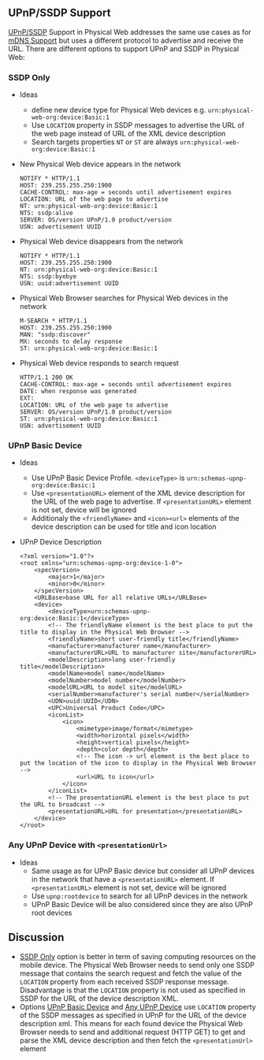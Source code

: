 ## UPnP/SSDP Support

[UPnP/SSDP][upnp-ssdp] Support in Physical Web addresses the same use cases as for [mDNS Support](mDNS_Support.md) 
but uses a different protocol to advertise and receive the URL. There are different options to support UPnP and SSDP in Physical Web: 

### SSDP Only

* Ideas
    * define new device type for Physical Web devices e.g. `urn:physical-web-org:device:Basic:1`
    * Use `LOCATION` property in SSDP messages to advertise the URL of the web page instead of URL of the XML device description
    * Search targets properties `NT` or `ST` are always `urn:physical-web-org:device:Basic:1`

* New Physical Web device appears in the network

    ```
    NOTIFY * HTTP/1.1
    HOST: 239.255.255.250:1900
    CACHE-CONTROL: max-age = seconds until advertisement expires
    LOCATION: URL of the web page to advertise
    NT: urn:physical-web-org:device:Basic:1
    NTS: ssdp:alive
    SERVER: OS/version UPnP/1.0 product/version
    USN: advertisement UUID 
    ```

* Physical Web device disappears from the network

    ```
    NOTIFY * HTTP/1.1
    HOST: 239.255.255.250:1900
    NT: urn:physical-web-org:device:Basic:1
    NTS: ssdp:byebye
    USN: uuid:advertisement UUID 
    ```

* Physical Web Browser searches for Physical Web devices in the network

    ```
    M-SEARCH * HTTP/1.1
    HOST: 239.255.255.250:1900
    MAN: "ssdp:discover"
    MX: seconds to delay response
    ST: urn:physical-web-org:device:Basic:1
    ```

* Physical Web device responds to search request

    ```
    HTTP/1.1 200 OK
    CACHE-CONTROL: max-age = seconds until advertisement expires
    DATE: when response was generated
    EXT:
    LOCATION: URL of the web page to advertise
    SERVER: OS/version UPnP/1.0 product/version
    ST: urn:physical-web-org:device:Basic:1
    USN: advertisement UUID
    ```

### UPnP Basic Device
* Ideas 
    * Use UPnP Basic Device Profile. `<deviceType>` is `urn:schemas-upnp-org:device:Basic:1`
    * Use `<presentationURL>` element of the XML device description for the URL of the web page to advertise. If `<presentationURL>` element is not set, device will be ignored
    * Additionaly the `<friendlyName>` and `<icon><url>` elements of the device description can be used for title and icon location

* UPnP Device Description

    ```
    <?xml version="1.0"?>
    <root xmlns="urn:schemas-upnp-org:device-1-0">
    	<specVersion>
    		<major>1</major>
    		<minor>0</minor>
    	</specVersion>
    	<URLBase>base URL for all relative URLs</URLBase>
    	<device>
    		<deviceType>urn:schemas-upnp-org:device:Basic:1</deviceType>
    		<!-- The friendlyName element is the best place to put the title to display in the Physical Web Browser -->
    		<friendlyName>short user-friendly title</friendlyName>
    		<manufacturer>manufacturer name</manufacturer>
    		<manufacturerURL>URL to manufacturer site</manufacturerURL>
    		<modelDescription>long user-friendly title</modelDescription>
    		<modelName>model name</modelName>
    		<modelNumber>model number</modelNumber>
    		<modelURL>URL to model site</modelURL>
    		<serialNumber>manufacturer's serial number</serialNumber>
    		<UDN>uuid:UUID</UDN>
    		<UPC>Universal Product Code</UPC>
    		<iconList>
    			<icon> 
    				<mimetype>image/format</mimetype>
    				<width>horizontal pixels</width>
    				<height>vertical pixels</height>
    				<depth>color depth</depth>
    				<!-- The icon -> url element is the best place to put the location of the icon to display in the Physical Web Browser -->
    				<url>URL to icon</url>
    			</icon>
    		</iconList>
    		<!-- The presentationURL element is the best place to put the URL to broadcast -->
    		<presentationURL>URL for presentation</presentationURL>
    	</device>
    </root> 
    ```

### Any UPnP Device with `<presentationUrl>`

* Ideas 
    * Same usage as for UPnP Basic device but consider all UPnP devices in the network that have a `<presentationURL>` element.  If `<presentationURL>` element is not set, device will be ignored
    * Use `upnp:rootdevice` to search for all UPnP devices in the network
    * UPnP Basic Device will be also considered since they are also UPnP root devices

## Discussion

* [SSDP Only](#ssdp-only) option is better in term of saving computing resources on the mobile device. The Physical Web Browser needs to send only one SSDP message that contains the search request and fetch the value of the `LOCATION` property from each received SSDP response message. Disadvantage is that the `LOCATION` property is not used as specified in SSDP for the URL of the device description XML.
* Options [UPnP Basic Device](#upnp-basic-device) and [Any UPnP Device](#any-upnp-device-with-lt-presentationurl-gt) use `LOCATION` property of the SSDP messages as specified in UPnP for the URL of the device description xml. This means for each found device the Physical Web Browser needs to send and additional request (HTTP GET) to get and parse the XML device description and then fetch the `<presentationUrl>` element

[upnp-ssdp]: http://upnp.org/sdcps-and-certification/standards/device-architecture-documents/ 